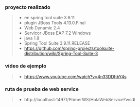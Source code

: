
### proyecto realizado
>-  en spring tool suite 3.9.11
>- plugin JBoss Tools 4.13.0.Final
>- Web Dynamic 2.4
>- Servicor JBoss EAP 7.2 Windows
>- java 1.8
>- Spring Tool Suite 3.9.11.RELEASE
>- https://github.com/spring-projects/toolsuite-distribution/wiki/Spring-Tool-Suite-3

### vídeo de ejemplo
>- https://www.youtube.com/watch?v=4n33DDhbY4s

###  ruta de prueba de web service
>- http://localhost:14971/PrimerWS/HolaWebService?wsdl